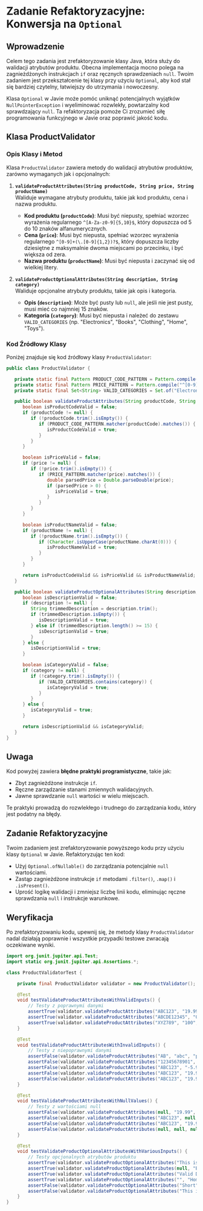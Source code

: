 
# Zadanie Refaktoryzacyjne: Konwersja na `Optional`

## Wprowadzenie

Celem tego zadania jest zrefaktoryzowanie klasy Java, która służy do walidacji atrybutów produktu. Obecna implementacja mocno polega na zagnieżdżonych instrukcjach `if` oraz ręcznych sprawdzeniach `null`. Twoim zadaniem jest przekształcenie tej klasy przy użyciu `Optional`, aby kod stał się bardziej czytelny, łatwiejszy do utrzymania i nowoczesny.

Klasa `Optional` w Javie może pomóc uniknąć potencjalnych wyjątków `NullPointerException` i wyeliminować rozwlekły, powtarzalny kod sprawdzający `null`. Ta refaktoryzacja pomoże Ci zrozumieć siłę programowania funkcyjnego w Javie oraz poprawić jakość kodu.

## Klasa ProductValidator

### Opis Klasy i Metod

Klasa `ProductValidator` zawiera metody do walidacji atrybutów produktów, zarówno wymaganych jak i opcjonalnych:

1. **`validateProductAttributes(String productCode, String price, String productName)`**  
   Waliduje wymagane atrybuty produktu, takie jak kod produktu, cena i nazwa produktu.
    - **Kod produktu (`productCode`)**: Musi być niepusty, spełniać wzorzec wyrażenia regularnego `^[A-Za-z0-9]{5,10}$`, który dopuszcza od 5 do 10 znaków alfanumerycznych.
    - **Cena (`price`)**: Musi być niepusta, spełniać wzorzec wyrażenia regularnego `^[0-9]+(\.[0-9]{1,2})?$`, który dopuszcza liczby dziesiętne z maksymalnie dwoma miejscami po przecinku, i być większa od zera.
    - **Nazwa produktu (`productName`)**: Musi być niepusta i zaczynać się od wielkiej litery.

2. **`validateProductOptionalAttributes(String description, String category)`**  
   Waliduje opcjonalne atrybuty produktu, takie jak opis i kategoria.
    - **Opis (`description`)**: Może być pusty lub `null`, ale jeśli nie jest pusty, musi mieć co najmniej 15 znaków.
    - **Kategoria (`category`)**: Musi być niepusta i należeć do zestawu `VALID_CATEGORIES` (np. "Electronics", "Books", "Clothing", "Home", "Toys").

### Kod Źródłowy Klasy

Poniżej znajduje się kod źródłowy klasy `ProductValidator`:

```java
public class ProductValidator {

   private static final Pattern PRODUCT_CODE_PATTERN = Pattern.compile("^[A-Za-z0-9]{5,10}$");
   private static final Pattern PRICE_PATTERN = Pattern.compile("^[0-9]+(\\.[0-9]{1,2})?$");
   private static final Set<String> VALID_CATEGORIES = Set.of("Electronics", "Books", "Clothing", "Home", "Toys");

   public boolean validateProductAttributes(String productCode, String price, String productName) {
      boolean isProductCodeValid = false;
      if (productCode != null) {
         if (!productCode.trim().isEmpty()) {
            if (PRODUCT_CODE_PATTERN.matcher(productCode).matches()) {
               isProductCodeValid = true;
            }
         }
      }

      boolean isPriceValid = false;
      if (price != null) {
         if (!price.trim().isEmpty()) {
            if (PRICE_PATTERN.matcher(price).matches()) {
               double parsedPrice = Double.parseDouble(price);
               if (parsedPrice > 0) {
                  isPriceValid = true;
               }
            }
         }
      }

      boolean isProductNameValid = false;
      if (productName != null) {
         if (!productName.trim().isEmpty()) {
            if (Character.isUpperCase(productName.charAt(0))) {
               isProductNameValid = true;
            }
         }
      }

      return isProductCodeValid && isPriceValid && isProductNameValid;
   }

   public boolean validateProductOptionalAttributes(String description, String category) {
      boolean isDescriptionValid = false;
      if (description != null) {
         String trimmedDescription = description.trim();
         if (trimmedDescription.isEmpty()) {
            isDescriptionValid = true;
         } else if (trimmedDescription.length() >= 15) {
            isDescriptionValid = true;
         }
      } else {
         isDescriptionValid = true;
      }

      boolean isCategoryValid = false;
      if (category != null) {
         if (!category.trim().isEmpty()) {
            if (VALID_CATEGORIES.contains(category)) {
               isCategoryValid = true;
            }
         }
      } else {
         isCategoryValid = true;
      }

      return isDescriptionValid && isCategoryValid;
   }
}
```

## Uwaga

Kod powyżej zawiera **błędne praktyki programistyczne**, takie jak:
- Zbyt zagnieżdżone instrukcje `if`.
- Ręczne zarządzanie stanami zmiennych walidacyjnych.
- Jawne sprawdzanie `null` wartości w wielu miejscach.

Te praktyki prowadzą do rozwlekłego i trudnego do zarządzania kodu, który jest podatny na błędy.

## Zadanie Refaktoryzacyjne

Twoim zadaniem jest zrefaktoryzowanie powyższego kodu przy użyciu klasy `Optional` w Javie. Refaktoryzując ten kod:
- Użyj `Optional.ofNullable()` do zarządzania potencjalnie `null` wartościami.
- Zastąp zagnieżdżone instrukcje `if` metodami `.filter()`, `.map()` i `.isPresent()`.
- Uprość logikę walidacji i zmniejsz liczbę linii kodu, eliminując ręczne sprawdzania `null` i instrukcje warunkowe.

## Weryfikacja

Po zrefaktoryzowaniu kodu, upewnij się, że metody klasy `ProductValidator` nadal działają poprawnie i wszystkie przypadki testowe zwracają oczekiwane wyniki.
```java
import org.junit.jupiter.api.Test;
import static org.junit.jupiter.api.Assertions.*;

class ProductValidatorTest {

    private final ProductValidator validator = new ProductValidator();

    @Test
    void testValidateProductAttributesWithValidInputs() {
        // Testy z poprawnymi danymi
        assertTrue(validator.validateProductAttributes("ABC123", "19.99", "ProductName"));
        assertTrue(validator.validateProductAttributes("ABCDE12345", "0.01", "ValidProduct"));
        assertTrue(validator.validateProductAttributes("XYZ789", "100", "AnotherProduct"));
    }

    @Test
    void testValidateProductAttributesWithInvalidInputs() {
        // Testy z niepoprawnymi danymi
        assertFalse(validator.validateProductAttributes("AB", "abc", "product")); // Za krótki kod, błędna cena, nazwa z małej litery
        assertFalse(validator.validateProductAttributes("12345678901", "19.99", "ValidName")); // Za długi kod
        assertFalse(validator.validateProductAttributes("ABC123", "-5.99", "ProductName")); // Cena ujemna
        assertFalse(validator.validateProductAttributes("ABC123", "19.999", "ProductName")); // Za dużo miejsc po przecinku w cenie
        assertFalse(validator.validateProductAttributes("ABC123", "19.99", "productName")); // Nazwa z małej litery
    }

    @Test
    void testValidateProductAttributesWithNullValues() {
        // Testy z wartościami null
        assertFalse(validator.validateProductAttributes(null, "19.99", "ProductName"));
        assertFalse(validator.validateProductAttributes("ABC123", null, "ProductName"));
        assertFalse(validator.validateProductAttributes("ABC123", "19.99", null));
        assertFalse(validator.validateProductAttributes(null, null, null));
    }

    @Test
    void testValidateProductOptionalAttributesWithVariousInputs() {
        // Testy opcjonalnych atrybutów produktu
        assertTrue(validator.validateProductOptionalAttributes("This is a valid description", "Electronics"));
        assertTrue(validator.validateProductOptionalAttributes(null, "Books")); // Null description jest poprawne
        assertTrue(validator.validateProductOptionalAttributes("Valid Description", null)); // Null category jest poprawne
        assertTrue(validator.validateProductOptionalAttributes("", "Home")); // Pusty opis jest poprawny
        assertFalse(validator.validateProductOptionalAttributes("Short", "InvalidCategory")); // Zbyt krótki opis i niepoprawna kategoria
        assertFalse(validator.validateProductOptionalAttributes("This is a valid description", "")); // Pusta kategoria nie jest poprawna
    }
}
```
